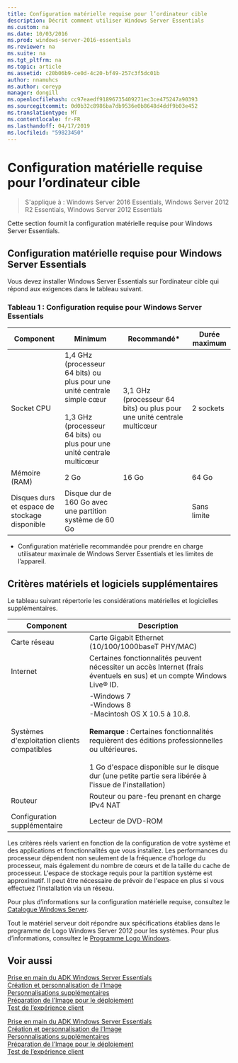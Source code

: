 ```yaml
---
title: Configuration matérielle requise pour l’ordinateur cible
description: Décrit comment utiliser Windows Server Essentials
ms.custom: na
ms.date: 10/03/2016
ms.prod: windows-server-2016-essentials
ms.reviewer: na
ms.suite: na
ms.tgt_pltfrm: na
ms.topic: article
ms.assetid: c20b06b9-ce0d-4c20-bf49-257c3f5dc01b
author: nnamuhcs
ms.author: coreyp
manager: dongill
ms.openlocfilehash: cc97eaedf91896735409271ec3ce475247a90393
ms.sourcegitcommit: 0d0b32c8986ba7db9536e0b8648d4ddf9b03e452
ms.translationtype: MT
ms.contentlocale: fr-FR
ms.lasthandoff: 04/17/2019
ms.locfileid: "59823450"
---
```

# <a name="hardware-requirements-for-the-target-computer"></a>Configuration matérielle requise pour l’ordinateur cible

>S'applique à : Windows Server 2016 Essentials, Windows Server 2012 R2 Essentials, Windows Server 2012 Essentials

Cette section fournit la configuration matérielle requise pour Windows Server Essentials.  
  
## <a name="hardware-requirements-for-windows-server-essentials"></a>Configuration matérielle requise pour Windows Server Essentials  
 Vous devez installer Windows Server Essentials sur l’ordinateur cible qui répond aux exigences dans le tableau suivant.  
  
### <a name="table-1--system-requirements-for-windows-server-essentials"></a>Tableau 1 :  Configuration requise pour Windows Server Essentials  
  
|Component|Minimum|Recommandé*|Durée maximum|  
|---------------|-------------|-------------------|-------------|  
|Socket CPU|1,4 GHz (processeur 64 bits) ou plus pour une unité centrale simple cœur<br /><br /> 1,3 GHz (processeur 64 bits) ou plus pour une unité centrale multicœur|3,1 GHz (processeur 64 bits) ou plus pour une unité centrale multicœur|2 sockets|  
|Mémoire (RAM)|2 Go|16 Go|64 Go|  
|Disques durs et espace de stockage disponible|Disque dur de 160 Go avec une partition système de 60 Go||Sans limite|  
  
 * Configuration matérielle recommandée pour prendre en charge utilisateur maximale de Windows Server Essentials et les limites de l’appareil.  
  
## <a name="additional-hardware-and-software-requirements"></a>Critères matériels et logiciels supplémentaires  
 Le tableau suivant répertorie les considérations matérielles et logicielles supplémentaires.  
  
|Component|Description|  
|---------------|-----------------|  
|Carte réseau|Carte Gigabit Ethernet (10/100/1000baseT PHY/MAC)|  
|Internet|Certaines fonctionnalités peuvent nécessiter un accès Internet (frais éventuels en sus) et un compte Windows Live® ID.|  
|Systèmes d'exploitation clients compatibles|-Windows 7<br />-Windows 8<br />-Macintosh OS X 10.5 à 10.8.<br /><br /> **Remarque :** Certaines fonctionnalités requièrent des éditions professionnelles ou ultérieures.<br /><br /> 1 Go d'espace disponible sur le disque dur (une petite partie sera libérée à l'issue de l'installation)|  
|Routeur|Routeur ou pare-feu prenant en charge IPv4 NAT|  
|Configuration supplémentaire|Lecteur de DVD-ROM|  
  
 Les critères réels varient en fonction de la configuration de votre système et des applications et fonctionnalités que vous installez. Les performances du processeur dépendent non seulement de la fréquence d'horloge du processeur, mais également du nombre de cœurs et de la taille du cache de processeur. L'espace de stockage requis pour la partition système est approximatif. Il peut être nécessaire de prévoir de l'espace en plus si vous effectuez l'installation via un réseau.  
  
 Pour plus d’informations sur la configuration matérielle requise, consultez le [Catalogue Windows Server](http://www.windowsservercatalog.com).  
  
 Tout le matériel serveur doit répondre aux spécifications établies dans le programme de Logo Windows Server 2012 pour les systèmes. Pour plus d’informations, consultez le [Programme Logo Windows](https://www.microsoft.com/whdc/winlogo/hwrequirements.mspx).  
  
## <a name="see-also"></a>Voir aussi  

 [Prise en main du ADK Windows Server Essentials](Getting-Started-with-the-Windows-Server-Essentials-ADK.md)   
 [Création et personnalisation de l’Image](Creating-and-Customizing-the-Image.md)   
 [Personnalisations supplémentaires](Additional-Customizations.md)   
 [Préparation de l’Image pour le déploiement](Preparing-the-Image-for-Deployment.md)   
 [Test de l’expérience client](Testing-the-Customer-Experience.md)

 [Prise en main du ADK Windows Server Essentials](../install/Getting-Started-with-the-Windows-Server-Essentials-ADK.md)   
 [Création et personnalisation de l’Image](../install/Creating-and-Customizing-the-Image.md)   
 [Personnalisations supplémentaires](../install/Additional-Customizations.md)   
 [Préparation de l’Image pour le déploiement](../install/Preparing-the-Image-for-Deployment.md)   
 [Test de l’expérience client](../install/Testing-the-Customer-Experience.md)

